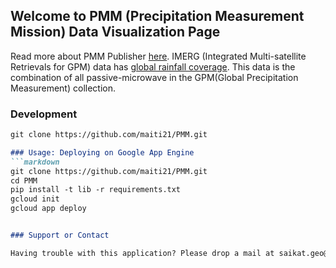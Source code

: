 ## Welcome to PMM (Precipitation Measurement Mission) Data Visualization Page

Read more about PMM Publisher [here](https://pmmpublisher.pps.eosdis.nasa.gov/docs).
IMERG (Integrated Multi-satellite Retrievals for GPM) data has [global rainfall coverage](https://pmm.nasa.gov/data-access/downloads/gpm). This data is the combination of all passive-microwave in the GPM(Global Precipitation Measurement) collection.

### Development

```markdown
git clone https://github.com/maiti21/PMM.git

### Usage: Deploying on Google App Engine
```markdown
git clone https://github.com/maiti21/PMM.git
cd PMM
pip install -t lib -r requirements.txt
gcloud init
gcloud app deploy


### Support or Contact

Having trouble with this application? Please drop a mail at saikat.geo@gmail.com.
